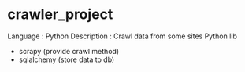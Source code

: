# crawler_project

Language : Python 
Description : Crawl data from some sites
Python lib

- scrapy (provide crawl method)
- sqlalchemy (store data to db)
